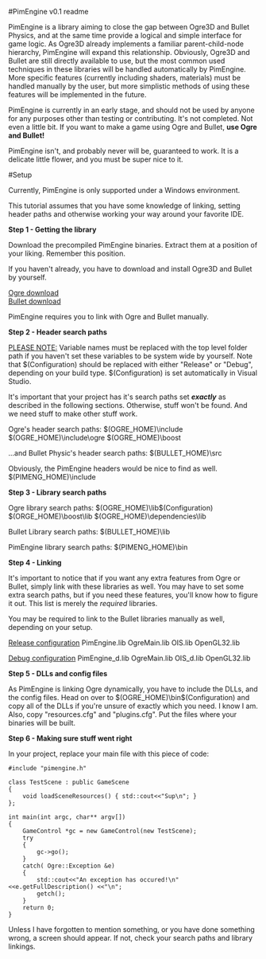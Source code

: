 #PimEngine v0.1 readme

PimEngine is a library aiming to close the gap between Ogre3D and Bullet Physics,
and at the same time provide a logical and simple interface for game logic. As Ogre3D
already implements a familiar parent-child-node hierarchy, PimEngine will expand this 
relationship. Obviously, Ogre3D and Bullet are still directly available to use, but
the most common used techniques in these libraries will be handled automatically
by PimEngine. More specific features (currently including shaders, materials) must
be handled manually by the user, but more simplistic methods of using these features
will be implemented in the future.

PimEngine is currently in an early stage, and should not be used by anyone for 
any purposes other than testing or contributing. It's not completed. Not even a little bit.
If you want to make a game using Ogre and Bullet, <b>use Ogre and Bullet!</b>

PimEngine isn't, and probably never will be, guaranteed to work. It is a delicate 
little flower, and you must be super nice to it.

#Setup

Currently, PimEngine is only supported under a Windows environment. 

This tutorial assumes that you have some knowledge of linking, setting header paths
and otherwise working your way around your favorite IDE. 

<b>Step 1 - Getting the library</b>

Download the precompiled PimEngine binaries. Extract them at a position of your liking.
Remember this position. 

If you haven't already, you have to download and install Ogre3D and Bullet by yourself.

<a href="http://www.ogre3d.org/download">Ogre download</a><br />
<a href="http://code.google.com/p/bullet/downloads/list">Bullet download</a>

PimEngine requires you to link with Ogre and Bullet manually.

<b>Step 2 - Header search paths</b>

<u>PLEASE NOTE:</u> Variable names must be replaced with the top level folder path if you haven't
set these variables to be system wide by yourself. Note that $(Configuration) should be replaced
with either "Release" or "Debug", depending on your build type. $(Configuration) is set automatically
in Visual Studio.

It's important that your project has it's search paths set <b>*exactly*</b> as described
in the following sections. Otherwise, stuff won't be found. And we need stuff to make other
stuff work.

Ogre's header search paths:
	$(OGRE_HOME)\include
	$(OGRE_HOME)\include\ogre
	$(OGRE_HOME)\boost
	
...and Bullet Physic's header search paths:
	$(BULLET_HOME)\src
	
Obviously, the PimEngine headers would be nice to find as well.
	$(PIMENG_HOME)\include
	
<b>Step 3 - Library search paths</b>

Ogre library search paths:
	$(OGRE_HOME)\lib\$(Configuration)
	$(ORGE_HOME)\boost\lib
	$(OGRE_HOME)\dependencies\lib

Bullet Library search paths:
	$(BULLET_HOME)\lib

PimEngine library search paths:
	$(PIMENG_HOME)\bin
	
<b>Step 4 - Linking</b>

It's important to notice that if you want any extra features from Ogre or Bullet,
simply link with these libraries as well. You may have to set some extra search paths,
but if you need these features, you'll know how to figure it out. This list is merely
the *required* libraries.

You may be required to link to the Bullet libraries manually as well, depending on your
setup.

<u>Release configuration</u>
	PimEngine.lib
	OgreMain.lib
	OIS.lib
	OpenGL32.lib
	
<u>Debug configuration</u>
	PimEngine_d.lib
	OgreMain.lib
	OIS_d.lib
	OpenGL32.lib

<b>Step 5 - DLLs and config files</b>

As PimEngine is linking Ogre dynamically, you have to include the DLLs, and the config
files. Head on over to $(OGRE_HOME)\bin\$(Configuration) and copy all of the DLLs if you're
unsure of exactly which you need. I know I am. Also, copy "resources.cfg" and "plugins.cfg".
Put the files where your binaries will be built.

<b>Step 6 - Making sure stuff went right</b>

In your project, replace your main file with this piece of code:

	#include "pimengine.h"
	
	class TestScene : public GameScene
	{
		void loadSceneResources() { std::cout<<"Sup\n"; }
	};
	
	int main(int argc, char** argv[])
	{
		GameControl *gc = new GameControl(new TestScene);
		try 
		{
			gc->go();
		}
		catch( Ogre::Exception &e)
		{
			std::cout<<"An exception has occured!\n" <<e.getFullDescription() <<"\n";
			getch();
		}
		return 0;
	}
	
Unless I have forgotten to mention something, or you have done something wrong, a screen should
appear. If not, check your search paths and library linkings.